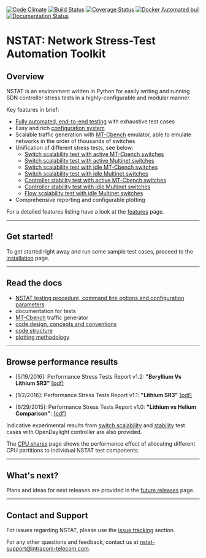 [![Code Climate](https://codeclimate.com/github/intracom-telecom-sdn/nstat/badges/gpa.svg)](https://codeclimate.com/github/intracom-telecom-sdn/nstat)
[![Build Status](https://travis-ci.org/intracom-telecom-sdn/nstat.svg?branch=master)](https://travis-ci.org/intracom-telecom-sdn/nstat)
[![Coverage Status](https://coveralls.io/repos/intracom-telecom-sdn/nstat/badge.svg?branch=master&service=github)](https://coveralls.io/github/intracom-telecom-sdn/nstat?branch=master)
[![Docker Automated buil](https://img.shields.io/docker/automated/jrottenberg/ffmpeg.svg?maxAge=2592000)](https://hub.docker.com/r/intracom/nstat/)
[![Documentation Status](https://readthedocs.org/projects/nstat/badge/?version=latest)](http://nstat.readthedocs.io/en/latest/?badge=latest)

# NSTAT: Network Stress-Test Automation Toolkit

## Overview

NSTAT is an environment written in Python for easily writing and running
SDN controller stress tests in a highly-configurable and modular manner.

Key features in brief:
- [Fully automated, end-to-end testing](https://github.com/intracom-telecom-sdn/nstat/wiki/NSTAT#work-flow) with exhaustive test cases
- Easy and rich [configuration system](https://github.com/intracom-telecom-sdn/nstat/wiki/NSTAT#configuration-keys)
- Scalable traffic generation with [MT-Cbench](https://github.com/intracom-telecom-sdn/mtcbench) emulator,
  able to emulate networks in the order of thousands of switches
- Unification of different stress tests, see below:
    - [Switch scalability test with active MT-Cbench switches](https://github.com/intracom-telecom-sdn/nstat/wiki/Switch-scalability-test-with-active-MT-Cbench-switches)
    - [Switch scalability test with active Multinet switches](https://github.com/intracom-telecom-sdn/nstat/wiki/Switch-scalability-test-with-active-Multinet-switches)
    - [Switch scalability test with idle MT-Cbench switches](https://github.com/intracom-telecom-sdn/nstat/wiki/Switch-scalability-test-with-idle-MT-Cbench-switches)
    - [Switch scalability test with idle Multinet switches](https://github.com/intracom-telecom-sdn/nstat/wiki/Switch-scalability-test-with-idle-Multinet-switches)
    - [Controller stability test with active MT-Cbench switches](https://github.com/intracom-telecom-sdn/nstat/wiki/Controller-stability-test-with-active-MT-Cbench-switches)
    - [Controller stability test with idle Multinet switches](https://github.com/intracom-telecom-sdn/nstat/wiki/Controller-stability-test-with-idle-Multinet-switches)
    - [Flow scalability test with idle Multinet switches](https://github.com/intracom-telecom-sdn/nstat/wiki/Flow-scalability-test-with-idle-Multinet-switches)
- Comprehensive reporting and configurable plotting

For a detailed features listing have a look at the [features](https://github.com/intracom-telecom-sdn/nstat/wiki/Features) page.

-----------------------------------------------------------

## Get started!

To get started right away and run some sample test cases, proceed to the
[installation](https://github.com/intracom-telecom-sdn/nstat/wiki/Installation)
page.

-----------------------------------------------------------

## Read the docs

- [NSTAT testing procedure, command line options and configuration parameters](https://github.com/intracom-telecom-sdn/nstat/wiki/NSTAT)
- documentation for tests
- [MT-Cbench](https://github.com/intracom-telecom-sdn/mtcbench) traffic generator
- [code design, concepts and conventions](https://github.com/intracom-telecom-sdn/nstat/wiki/Code-design)
- [code structure](https://github.com/intracom-telecom-sdn/nstat/wiki/Code-design#code-structure)
- [plotting methodology](https://github.com/intracom-telecom-sdn/nstat/wiki/Plotting)

-----------------------------------------------------------

## Browse performance results

- [5/19/2016]: Performance Stress Tests Report v1.2: **"Beryllium Vs Lithium SR3"** [[pdf]](https://raw.githubusercontent.com/wiki/intracom-telecom-sdn/nstat/files/ODL_performance_report_v1.2.pdf)

- [1/2/2016]: Performance Stress Tests Report v1.1: **"Lithium SR3"** [[pdf]](https://raw.githubusercontent.com/wiki/intracom-telecom-sdn/nstat/files/ODL_performance_report_v1.1.pdf)

- [6/29/2015]: Performance Stress Tests Report v1.0: **"Lithium vs Helium Comparison"**: [[pdf]](https://raw.githubusercontent.com/wiki/intracom-telecom-sdn/nstat/files/ODL_performance_report_v1.0.pdf)

Indicative experimental results from [switch  scalability](https://github.com/intracom-telecom-sdn/nstat/wiki/ODL-Helium-SR3-switch-scalability-results)
and [stability](https://github.com/intracom-telecom-sdn/nstat/wiki/ODL-Helium-SR3-stability-results)
test cases with OpenDaylight controller are also provided.

The [CPU shares](https://github.com/intracom-telecom-sdn/nstat/wiki/Capping-controller-and-generator-CPU-resources-in-collocated-tests) page
shows the performance effect of allocating different CPU partitions
to individual NSTAT test components.

-----------------------------------------------------------

## What's next?

Plans and ideas for next releases are provided in the [future releases](https://github.com/intracom-telecom-sdn/nstat/wiki/Future-releases) page.

-----------------------------------------------------------

## Contact and Support

For issues regarding NSTAT, please use the [issue tracking](https://github.com/intracom-telecom-sdn/nstat/issues) section.

For any other questions and feedback, contact us at [nstat-support@intracom-telecom.com](mailto:nstat-support@intracom-telecom.com).



